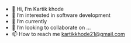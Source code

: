 - 👋 Hi, I’m Kartik khode
- 👀 I’m interested in software development
- 🌱 I’m currently 
- 💞️ I’m looking to collaborate on ...
- 📫 How to reach me kartikkhode21@gmail.com

<!---
Kartiklk/Kartiklk is a ✨ special ✨ repository because its `README.md` (this file) appears on your GitHub profile.
You can click the Preview link to take a look at your changes.
--->

